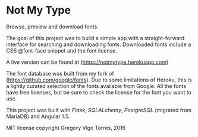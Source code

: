 # Not My Type #

Browse, preview and download fonts.


The goal of this project was to build a simple app with a straight-forward interface for searching and downloading fonts. Downloaded fonts include a CSS @font-face snippet and the font license.


A live version can be found at (https://notmytype.herokuapp.com)


The font database was built from my fork of (https://github.com/google/fonts).
Due to some limitations of Heroku, this is a lightly curated selection of the fonts available from Google.
All the fonts have free licenses, but be sure to check the license for the font you want to use.


This project was built with *Flask*, *SQLALchemy*, *PostgreSQL* (migrated from MariaDB) and Angular 1.5.


MIT license
copyright Gregory Vigo Torres, 2016

